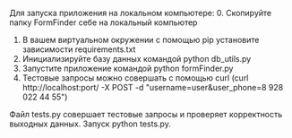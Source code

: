 Для запуска приложения на локальном компьютере:
0. Скопируйте папку FormFinder себе на локальный компьютер
1. В вашем виртуальном окружении с помощью pip установите зависимости requirements.txt
2. Инициализируйте базу данных командой python db_utils.py
3. Запустите приложение командой python formFinder.py
4. Тестовые запросы можно совершать с помощью curl (curl http://localhost:port/ -X POST -d "username=user&user_phone=8 928 022 44 55")

Файл tests.py совершает тестовые запросы и проверяет корректность выходных данных.
Запуск python tests.py.



